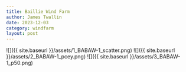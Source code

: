 ```yaml
---
title: Baillie Wind Farm
author: James Twallin
date: 2023-12-03
category: windfarm
layout: post
---
```

![]({{ site.baseurl }}/assets/1_BABAW-1_scatter.png)
![]({{ site.baseurl }}/assets/2_BABAW-1_pcey.png)
![]({{ site.baseurl }}/assets/3_BABAW-1_p50.png)
